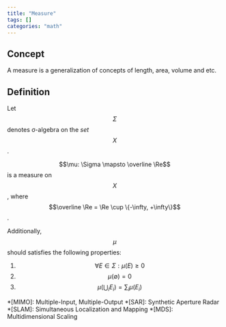 ```yaml
---
title: "Measure"
tags: []
categories: "math"
---
```


## Concept
A measure is a generalization of concepts of length, area, volume and etc.

## Definition
Let $$\Sigma$$ denotes σ-algebra on the *set* $$X$$.

$$\mu: \Sigma \mapsto \overline \Re$$ is a measure on $$X$$, where $$\overline \Re = \Re \cup \{-\infty, +\infty\}$$.

Additionally, $$\mu$$ should satisfies the following properties:

1. $$\forall E \in \Sigma: \mu(E) \geq 0$$
2. $$\mu(\emptyset) = 0$$
3. $$\mu(\bigcup_i E_i) = \sum_i \mu(E_i)$$



*[MIMO]: Multiple-Input, Multiple-Output
*[SAR]: Synthetic Aperture Radar
*[SLAM]: Simultaneous Localization and Mapping
*[MDS]: Multidimensional Scaling
